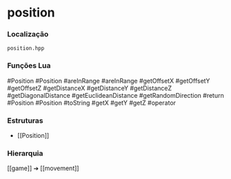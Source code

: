 # position

### Localização
`position.hpp`

### Funções Lua
#Position
#Position
#areInRange
#areInRange
#getOffsetX
#getOffsetY
#getOffsetZ
#getDistanceX
#getDistanceY
#getDistanceZ
#getDiagonalDistance
#getEuclideanDistance
#getRandomDirection
#return
#Position
#Position
#toString
#getX
#getY
#getZ
#operator

### Estruturas
- [[Position]]

### Hierarquia
[[game]] ➔ [[movement]]
